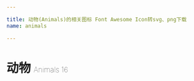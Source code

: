 ```yaml
---

title: 动物(Animals)的相关图标 Font Awesome Icon转svg、png下载
name: animals

---
```


# 动物  <small style="font-size: 60%;font-weight: 100">Animals <span class="badge-secondary badge">16</span> </small>

<search tag="animals" :max="0"/>



